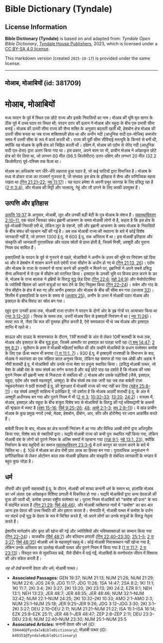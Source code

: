# Bible Dictionary (Tyndale)

## License Information

**Bible Dictionary (Tyndale)** is based on and adapted from: _Tyndale Open Bible Dictionary_, [Tyndale House Publishers](https://tyndaleopenresources.com/), 2023, which is licensed under a [CC BY-SA 4.0 license](https://creativecommons.org/licenses/by-sa/4.0/legalcode.en).

This markdown version (created `2025-10-17`) is provided under the same license.



--------------------------------

## मोआब, मोआबियों (id: 381709)

मोआब, मोआबियों
==============

मध्य यरदन के पूर्व में स्थित एक छोटे राज्य और इसके निवासियों का नाम। मोआब की भूमि मृत सागर के ठीक पूर्व में उच्च पठार पर स्थित थी; यरदन दरार की ढलान ने मोआब और यहूदा के बीच एक प्रभावी सीमा बनाई। मोआब की उत्तरी सीमा राज्य की सैन्य शक्ति के अनुसार बदलती रहती थी, हेशबोन क्षेत्र मोआब की उत्तरी सीमा बनता था जब राज्य शक्तिशाली होता था और अर्नोन नदी (आधुनिक वादी एल\-मोजिब) कमजोर समय में उत्तरी सीमा के रूप में कार्य करती थी। राज्य की पूर्वी सीमा सीरियाई मरूभूमि के किनारे से बनी थी, क्योंकि यह मोआब के कृषि क्षेत्र को चिह्नित करती थी। दक्षिण में, मोआब को एदोम से जेरेद नदी (आधुनिक वादी एल\-हेसा) द्वारा अलग किया गया था। इस प्रकार, अपने चरम पर भी, प्राचीन मोआब ने अपेक्षाकृत छोटे क्षेत्र को घेर लिया था, जो लगभग 60 मील (96\.5 किलोमीटर) उत्तर\-दक्षिण और लगभग 20 मील (32\.2 किलोमीटर) पूर्व\-पश्चिम तक फैला था।

मोआब का अधिकांश भाग धीरे\-धीरे लहराता हुआ पठार है, जो कई घाटियों द्वारा विभाजित है। मोआब के मध्य से होकर राजा का राजमार्ग गुजरता है, जो संभवतः इस क्षेत्र के इतिहास में सैन्य और वाणिज्यिक महत्व रखता था ([गिन 21:21–22](https://ref.ly/Num21:21-Num21:22); [न्या 11:17](https://ref.ly/Judg11:17))। यह पठार हमेशा से अपनी प्रचुर चरागाह के लिए प्रसिद्ध रहा है ([2 रा 3:4](https://ref.ly/2Kgs3:4)), और मोआब की मिट्टी और जलवायु, गेहूं और जौ उगाने के लिए काफी उपयुक्त हैं।

उत्पत्ति और इतिहास
------------------

[उत्पत्ति 19:37](https://ref.ly/Gen19:37) के अनुसार, मोआबी, लूत और उनकी बड़ी बेटी के पुत्र मोआब के वंशज हैं। [व्यवस्थाविवरण 2:10–11](https://ref.ly/Deut2:10-Deut2:11), एक संदर्भ जिसका संबंध इब्रानी आक्रमण के समय मोआबी लोगों से है, कहता है कि इस क्षेत्र के पूर्व\-मोआबी निवासी एमी थे, लेकिन लूत के वंशजों, एमी और इब्रानी आक्रमण के समय मोआब के निवासियों के बीच संबंध की पहचान नहीं की गई है। अब तक मोआबी राज्य की स्थापना के बारे में कोई विशेष जानकारी नहीं है, जो लगभग 1300 ई.पू. से 600 ई.पू. तक अस्तित्व में था। इस मोआबी इतिहास और संस्कृति की जानकारी पुरातात्विक और पाठ्य स्रोतों से प्राप्त होती है, जिसमें मिस्री, अश्शूरी और पुराना नियम ग्रंथ शामिल हैं।

इस्राएलियों के यरदन के पूर्व से गुजरने से पहले, मोआबियों ने अर्नोन के उत्तर की भूमि पर नियंत्रण खो दिया था और वे हेशबोन में शासन करने वाले एमोरी राजा सीहोन के अधीन हो गए थे ([गिन 21:13, 26](https://ref.ly/Num21:13,Num21:26))। एदोम और मोआब के राजा के राजमार्ग से यात्रा करने की अनुमति न मिलने पर, इब्रानियों ने अपने सबसे प्रसिद्ध सैन्य अभियानों में से एक में सीहोन को पराजित किया। इस्राएल के उनकी भूमि पर विजय प्राप्त करने के डर से, मोआब के राजा बालाक ने इब्रियों के विरुद्ध युद्ध छेड़ दिया ([गिन 22:6](https://ref.ly/Num22:6); [यहो 24:9](https://ref.ly/Josh24:9)) और मेसोपोटामिया के ज्योतिषी बिलाम को अपने शत्रुओं पर श्राप देने के लिए नियुक्त किया ([गिन 22–24](https://ref.ly/Num22:1-Num24:25))। रूबेन और गाद के गोत्र सीहोन के क्षेत्र में बस गए और अर्नोन इस्राएल और मोआब के बीच की सीमा बन गया (अध्याय [32](https://ref.ly/Num32:1-Num32:42))। शित्तीम में इस्राएलियों के पतन के समय से ([अध्याय 25](https://ref.ly/Num25:1-Num25:18)), अर्नोन के उत्तर में मोआबी पठार मोआब और इस्राएल के बीच विवाद का स्रोत बन गया।

एहूद द्वारा उनकी हत्या तक, मोआबी राजा एग्लोन ने यरदन के दोनों ओर के इब्र गोत्रों पर अत्याचार किया था ([न्या 3:12–30](https://ref.ly/Judg3:12-Judg3:30))। यिप्तह के समय तक, उत्तरी मोआब फिर से इस्राएली नियंत्रण में था ( [न्या 11:26](https://ref.ly/Judg11:26))। स्पष्ट रूप से, जैसा कि रूत की पुस्तक इंगित करती है, ऐसे समयकाल भी थे जब मोआब और इस्राएल शान्ति में रहते थे।

शाऊल और दाऊद के शासनकाल के दौरान, 11वीं शताब्दी के अंत से लेकर 10वीं शताब्दी के मध्य तक, मोआब और इस्राएल के बीच युद्ध हुआ, जिसमें आमतौर पर इस्राएल का पलड़ा भारी रहा ([1 शमू 14:47](https://ref.ly/1Sam14:47); [2 शमू 8:2](https://ref.ly/2Sam8:2))। सुलैमान के हरम में मोआबी महिलाएँ शामिल थीं और उन्होंने मोआबियों के प्रधान परमेश्वर कमोश के लिए एक ऊँचा स्थान भी बनाया ([1 रा 11:1, 7](https://ref.ly/1Kgs11:1,1Kgs11:7))। 930 ई.पू. में इस्राएली राजशाही के विभाजन के बाद, मोआब ने स्वतंत्रता का एक संक्षिप्त काल अनुभव किया, लेकिन यह समाप्त हो गया जब ओम्री और अहाब ने नौवीं शताब्दी ई.पू. में मोआबियों और उनके राजा मेशा पर प्रभुत्व स्थापित किया। (प्रसिद्ध मोआबी पत्थर, जो मेशा के ओम्री वंश के साथ संघर्ष का वर्णन करता है और कई छोटे पाठ यह दर्शाते हैं कि मोआब की भाषा पुराने नियम की इब्रानी भाषा से निकटता से संबंधित थी।) मोआब और उसके पड़ोसियों (जैसे, इस्राएल, यहूदा, एदोम और सबसे महत्वपूर्ण, अश्शूर) के बीच संघर्ष तब तक जारी रहा जब तक बाबेली राजा नबूकदनेस्सर ने छठी शताब्दी ई.पू. की शुरुआत में मोआबी राज्य को नष्ट नहीं कर दिया ([यहेज 25:8–11](https://ref.ly/Ezek25:8-Ezek25:11))। यह संघर्ष अश्शूरी साहित्य में प्रलेखित है, जो दर्शाता है कि मोआब आठवीं शताब्दी ई.पू. के अंत में अश्शूरी अधीनस्थ बन गया और पुराने नियम में भी ([2 रा 3](https://ref.ly/2Kgs3:1-2Kgs3:27); [10:32–33](https://ref.ly/2Kgs10:32-2Kgs10:33); [13:20](https://ref.ly/2Kgs13:20); [24:2](https://ref.ly/2Kgs24:2))। वास्तव में, मोआब, इस्राएल और यहूदा के बीच शत्रुता विशेष रूप से मोआबियों के विरुद्ध की गई भविष्यद्वाणी के कथनों की श्रृंखला में स्पष्ट है ([यशा 15–16](https://ref.ly/Isa15:1-Isa16:14); [यिर्म 9:25–26](https://ref.ly/Jer9:25-Jer9:26); [48](https://ref.ly/Jer48:1-Jer48:47); [आमो 2:1–3](https://ref.ly/Amos2:1-Amos2:3); [सप 2:8–11](https://ref.ly/Zeph2:8-Zeph2:11))। ये खंड प्राचीन मोआब के कुछ प्रमुख नगरों (नबो, मेदबा, हेशबोन, दीबोन, आर, कीर और होरोनैम) पर ध्यान आकर्षित करते हैं।

बाबेली विजय के बाद, मोआब का क्षेत्र फारसी नियंत्रण में आ गया और विभिन्न अरबी लोगों द्वारा अधिगृहीत किया गया, विशेष रूप से नबातियों द्वारा। यद्यपि मोआबी राज्य को कभी पुनः स्थापित नहीं किया गया, लेकिन मोआबी वंश के लोगों को पुराने नियम के अंतिम समयों में पहचाना गया ([एज्रा 9:1](https://ref.ly/Ezra9:1); [नहे 13:1, 23](https://ref.ly/Neh13:1,Neh13:23)), क्योंकि निर्वासन के बाद यहूदियों का समाज [व्यवस्थाविवरण 23:3–6](https://ref.ly/Deut23:3-Deut23:6) में दर्ज कानून का पालन करने के बारे में चिंतित था। ई. 106 में मोआब का क्षेत्र रोमी प्रांत अरब का हिस्सा बन गया। पुरातात्विक अनुसंधान ने प्रागैतिहासिक से लेकर ओटोमन काल तक मोआबी इतिहास और संस्कृति से संबंधित जानकारी के भण्डार में बहुत कुछ जोड़ा है।

धर्म
----

तीसरी और दूसरी सहस्राब्दी ई.पू. के दौरान, मोआबी धर्म शायद कनानी धर्म के समान था, हालांकि मोआब का धर्म अंततः एक अपेक्षाकृत विशिष्ट प्रणाली में विकसित हो गया। यद्यपि मोआबियों द्वारा अन्य देवताओं की पूजा की जाती थी, कमोश उनका राष्ट्रीय परमेश्वर था। पुराना नियम मोआबियों को "कमोश की प्रजा" के रूप में संदर्भित करता है ([गिन 21:29](https://ref.ly/Num21:29); [यिर्म 48:46](https://ref.ly/Jer48:46)), और मोआबी व्यक्तिगत नामों में "कमोश" का बार\-बार आना इस देवता की उच्च स्थिति की ओर इशारा करता है। सेनापति में, मोआबी पत्थर में कमोश के दर्जन भर संदर्भ उन्हें युद्ध के देवता के रूप में चित्रित करते हैं, जो अपने लोगों का उनके शत्रुओं के विरुद्ध नेतृत्व करते हैं।

ईश्वरीय मार्गदर्शन और कृपा की खोज की गई और ज्योतिषियों और भविष्यवक्ताओं का सम्मान किया गया ([गिन 22–24](https://ref.ly/Num22:1-Num24:25))। याजकीय ([यिर्म 48:7](https://ref.ly/Jer48:7)) और बलिदान प्रणाली ([गिन 22:40–23:30](https://ref.ly/Num22:40-Num23:30); [25:1–5](https://ref.ly/Num25:1-Num25:5); [2 रा 3:27](https://ref.ly/2Kgs3:27); [यिर्म 48:35](https://ref.ly/Jer48:35)) मोआबी धर्म के महत्वपूर्ण पहलू थे। कोई मोआबी निवासस्थान नहीं खोजा गया है, लेकिन उनके अस्तित्व का उल्लेख मोआबी पत्थर और पुराने नियम में किया गया है ([1 रा 11:7](https://ref.ly/1Kgs11:7); [2 रा 23:13](https://ref.ly/2Kgs23:13))। विस्तृत रूप से सुसज्जित कब्रें, जैसे दीबोन में पाई गईं, मोआबियों के मरणोपरांत जीवन में विश्वास की ओर संकेत करती हैं।

*यह भी देखें* कनानी देवता और धर्म; मोआबी पत्थर।

* **Associated Passages:** GEN 19:37; NUM 21:13; NUM 21:26; NUM 21:29; NUM 22:6; JOS 24:9; JDG 11:17; JDG 11:26; 1SA 14:47; 2SA 8:2; 1KI 11:1; 1KI 11:7; 2KI 3:4; 2KI 3:27; 2KI 13:20; 2KI 23:13; 2KI 24:2; EZR 9:1; NEH 13:1; NEH 13:23; JER 48:7; JER 48:35; JER 48:46; NUM 32:1–NUM 32:42; NUM 22:1–NUM 24:25; 2KI 10:32–2KI 10:33; AMO 2:1–AMO 2:3; NUM 25:1–NUM 25:18; JER 9:25–JER 9:26; JDG 3:12–JDG 3:30; 2KI 3:1–2KI 3:27; DEU 2:10–DEU 2:11; NUM 21:21–NUM 21:22; ISA 15:1–ISA 16:14; EZK 25:8–EZK 25:11; JER 48:1–JER 48:47; ZEP 2:8–ZEP 2:11; DEU 23:3–DEU 23:6; NUM 22:40–NUM 23:30; NUM 25:1–NUM 25:5
* **Associated Articles:** कनानी देवता और धर्म (ID: `594446@TyndaleBibleDictionary`); मोआबी पत्थर (ID: `649351@TyndaleBibleDictionary`)

